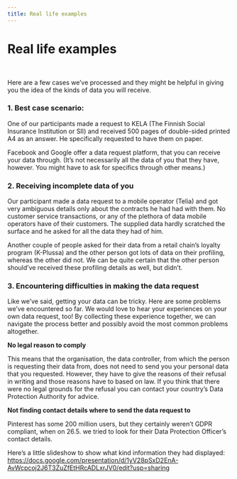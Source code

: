```yaml
---
title: Real life examples
---
```

# Real life examples
&nbsp;

Here are a few cases we’ve processed and they might be helpful in giving you the idea of the kinds of data you will receive.
&nbsp;

### 1. Best case scenario:

One of our participants made a request to KELA (The Finnish Social Insurance Institution or SII) and received 500 pages of double-sided printed A4 as an answer. He specifically requested to have them on paper.

Facebook and Google offer a data request platform, that you can receive your data through. (It’s not necessarily all the data of you that they have, however. You might have to ask for specifics through other means.)

### 2. Receiving incomplete data of you

Our participant made a data request to a mobile operator (Telia) and got very ambiguous details only about the contracts he had had with them. No customer service transactions, or any of the plethora of data mobile operators have of their customers. The supplied data hardly scratched the surface and he asked for all the data they had of him.

Another couple of people asked for their data from a retail chain’s loyalty program (K-Plussa) and the other person got lots of data on their profiling, whereas the other did not. We can be quite certain that the other person should’ve received these profiling details as well, but didn’t.
&nbsp;

### 3. Encountering difficulties in making the data request

Like we’ve said, getting your data can be tricky. Here are some problems we’ve encountered so far. We would love to hear your experiences on your own data request, too! By collecting these experience together, we can navigate the process better and possibly avoid the most common problems altogether.
&nbsp;

**No legal reason to comply**

This means that the organisation, the data controller, from which the person is requesting their data from, does not need to send you your personal data that you requested. However, they have to give the reasons of their refusal in writing and those reasons have to based on law. If you think that there were no legal grounds for the refusal you can contact your country’s Data Protection Authority for advice.
&nbsp;

**Not finding contact details where to send the data request to**

Pinterest has some 200 million users, but they certainly weren’t GDPR compliant, when on 26.5. we tried to look for their Data Protection Officer’s contact details.
&nbsp;

Here’s a little slideshow to show what kind information they had displayed: <https://docs.google.com/presentation/d/1yV28pSxD2EnA-AvWcpcoj2J6T3ZuZfEtHRcADLxrJV0/edit?usp=sharing>
